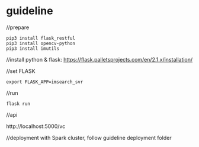 # guideline

//prepare
```
pip3 install flask_restful
pip3 install opencv-python
pip3 install imutils
```
//install python & flask: https://flask.palletsprojects.com/en/2.1.x/installation/

//set FLASK
```
export FLASK_APP=imsearch_svr
```
//run
```
flask run
```
//api

http://localhost:5000/vc

//deployment with Spark cluster, follow guideline deployment folder